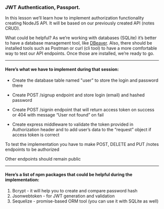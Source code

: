### JWT Authentication, Passport.

In this lesson we’ll learn how to implement authorization functionality creating NodeJS API. It will be based on our previously created API (notes CRUD).

What could be helpful? As we’re working with databases (SQLite) it’s better to have a database management tool, like [DBeaver](https://dbeaver.io/download/). Also, there should be installed tools such as Postman or curl (cli tool) to have a more comfortable way to test our API endpoints. Once those are installed, we’re ready to go.

--- 

#### Here’s what we have to implement during that session:
 - Create the database table named "user" to store the login and password there
   
 - Create POST /signup endpoint and store login (email) and hashed password
   
 - Create POST /signin endpoint that will return access token on success or 404 with message “User not found” on fail

 - Create express middleware to validate the token provided in Authorization header and to add user’s data to the “request” object if access token is correct

To test the implementation you have to make POST, DELETE and PUT /notes endpoints to be authorized

Other endpoints should remain public

---

#### Here’s a list of npm packages that could be helpful during the implementation:
 1) Bcrypt - it will help you to create and compare password hash
 2) Jsonwebtoken - for JWT generation and validation
 3) Sequelize - promise-based ORM tool (you can use it with SQLite as well)

